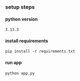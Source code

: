 ### setup steps
#### python version
```
3.13.3
```

#### install requirements
```
pip install -r requirements.txt
```

#### run app
```
python app.py
```
